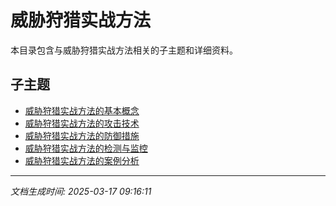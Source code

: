 # 威胁狩猎实战方法

本目录包含与威胁狩猎实战方法相关的子主题和详细资料。

## 子主题

- [威胁狩猎实战方法的基本概念](threat-hunting/basic-concepts.md)
- [威胁狩猎实战方法的攻击技术](threat-hunting/attack-techniques.md)
- [威胁狩猎实战方法的防御措施](threat-hunting/defense-measures.md)
- [威胁狩猎实战方法的检测与监控](threat-hunting/detection-monitoring.md)
- [威胁狩猎实战方法的案例分析](threat-hunting/case-studies.md)

---

*文档生成时间: 2025-03-17 09:16:11*
